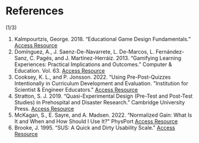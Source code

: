 # References

<p class='slide-subtitle'>(1/3)</p>

<div class='section-wrapper'>
  <ol>
    <li id='ref-1'>
      Kalmpourtzis, George. 2018. “Educational Game Design Fundamentals.”
      <a href='https://doi.org/10.1201/9781315208794' target='_blank'>Access Resource</a>
    </li>
    <li id='ref-2'>
      Domínguez, A., J. Saenz-De-Navarrete, L. De-Marcos, L. Fernández-Sanz, C. Pagés, and J. Martínez-Herráiz. 2013. “Gamifying Learning Experiences: Practical Implications and Outcomes.” Computer & Education. Vol. 63.
      <a href='https://www.sciencedirect.com/science/article/abs/pii/S0360131513000031' target='_blank'>Access Resource</a>
    </li>
    <li id='ref-3'>
      Cooksey, K. L., and P. Jonsson. 2022. “Using Pre-Post-Quizzes Intentionally in Curriculum Development and Evaluation. ”Institution for Scientist & Engineer Educators."
      <a href='https://arxiv.org/pdf/2210.01823' target='_blank'>Access Resource</a>
    </li>
    <li id='ref-4'>
      Stratton, S. J. 2019. “Quasi-Experimental Design (Pre-Test and Post-Test Studies) in Prehospital and Disaster Research.” Cambridge University Press.
      <a href='https://doi.org/10.1017/S1049023X19005053' target='_blank'>Access Resource</a>
    </li>
    <li id='ref-5'>
      McKagan, S., E. Sayre, and A. Madsen. 2022. “Normalized Gain: What Is It and When and How Should I Use It?" PhysPort
      <a href='https://www.physport.org/recommendations/Entry.cfm?ID=93334'>Access Resource</a>
    </li>
    <li id='ref-6'>
      Brooke, J. 1995. “SUS: A Quick and Dirty Usability Scale."
      <a href='https://www.researchgate.net/publication/228593520_SUS_A_quick_and_dirty_usability_scale' target='_blank'>Access Resource</a>
    </li>
  </ol>
</div>

<style>
</style>
